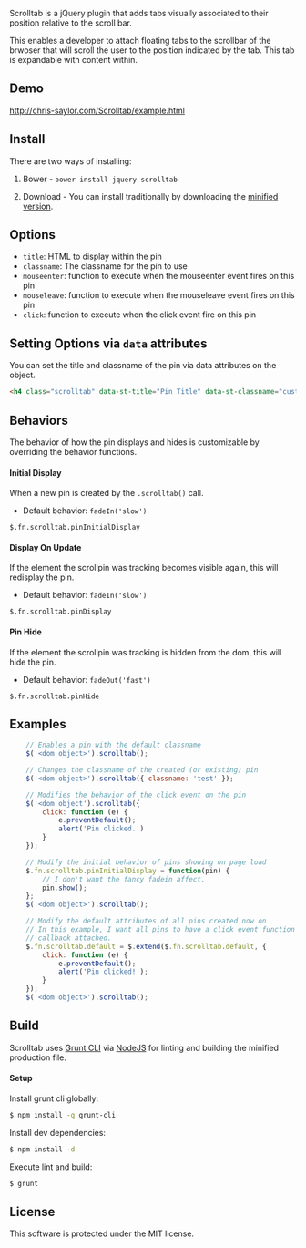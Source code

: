 Scrolltab is a jQuery plugin that adds tabs visually associated to their position relative to the scroll bar.

This enables a developer to attach floating tabs to the scrollbar of the brwoser that will scroll the user to the position indicated by the tab.  This tab is expandable with content within.

## Demo

http://chris-saylor.com/Scrolltab/example.html

## Install

There are two ways of installing:

1. Bower - ```bower install jquery-scrolltab```

2. Download - You can install traditionally by downloading the [minified version](https://github.com/cjsaylor/Scrolltab/releases/latest).

## Options

* `title`: HTML to display within the pin
* `classname`: The classname for the pin to use
* `mouseenter`: function to execute when the mouseenter event fires on this pin
* `mouseleave`: function to execute when the mouseleave event fires on this pin
* `click`: function to execute when the click event fire on this pin

## Setting Options via `data` attributes

You can set the title and classname of the pin via data attributes on the object.

```html
<h4 class="scrolltab" data-st-title="Pin Title" data-st-classname="custom-pin-class">Title</h4>
```

## Behaviors

The behavior of how the pin displays and hides is customizable by overriding the behavior functions.

#### Initial Display

When a new pin is created by the `.scrolltab()` call.

* Default behavior: `fadeIn('slow')`

```
$.fn.scrolltab.pinInitialDisplay
```

#### Display On Update

If the element the scrollpin was tracking becomes visible again, this will redisplay the pin.

* Default behavior: `fadeIn('slow')`

```
$.fn.scrolltab.pinDisplay
```

#### Pin Hide

If the element the scrollpin was tracking is hidden from the dom, this will hide the pin.

* Default behavior: `fadeOut('fast')`

```
$.fn.scrolltab.pinHide
```

## Examples

```javascript
	// Enables a pin with the default classname
	$('<dom object>').scrolltab();
```

```javascript
	// Changes the classname of the created (or existing) pin
	$('<dom object>').scrolltab({ classname: 'test' });
```

```javascript
	// Modifies the behavior of the click event on the pin
	$('<dom object').scrolltab({
		click: function (e) {
			e.preventDefault();
			alert('Pin clicked.')
		}
	});
```

```javascript
	// Modify the initial behavior of pins showing on page load
	$.fn.scrolltab.pinInitialDisplay = function(pin) {
		// I don't want the fancy fadein affect.
		pin.show();
	};
	$('<dom object>').scrolltab();
```

```javascript
	// Modify the default attributes of all pins created now on
	// In this example, I want all pins to have a click event function
	// callback attached.
	$.fn.scrolltab.default = $.extend($.fn.scrolltab.default, {
		click: function (e) {
			e.preventDefault();
			alert('Pin clicked!');
		}
	});
	$('<dom object>').scrolltab();
```

## Build

Scrolltab uses [Grunt CLI](http://gruntjs.com/) via [NodeJS](http://nodejs.org/) for linting and building the minified production file.

#### Setup

Install grunt cli globally:

```bash
$ npm install -g grunt-cli
```

Install dev dependencies:

```bash
$ npm install -d
```

Execute lint and build:

```bash
$ grunt
```

## License

This software is protected under the MIT license.
